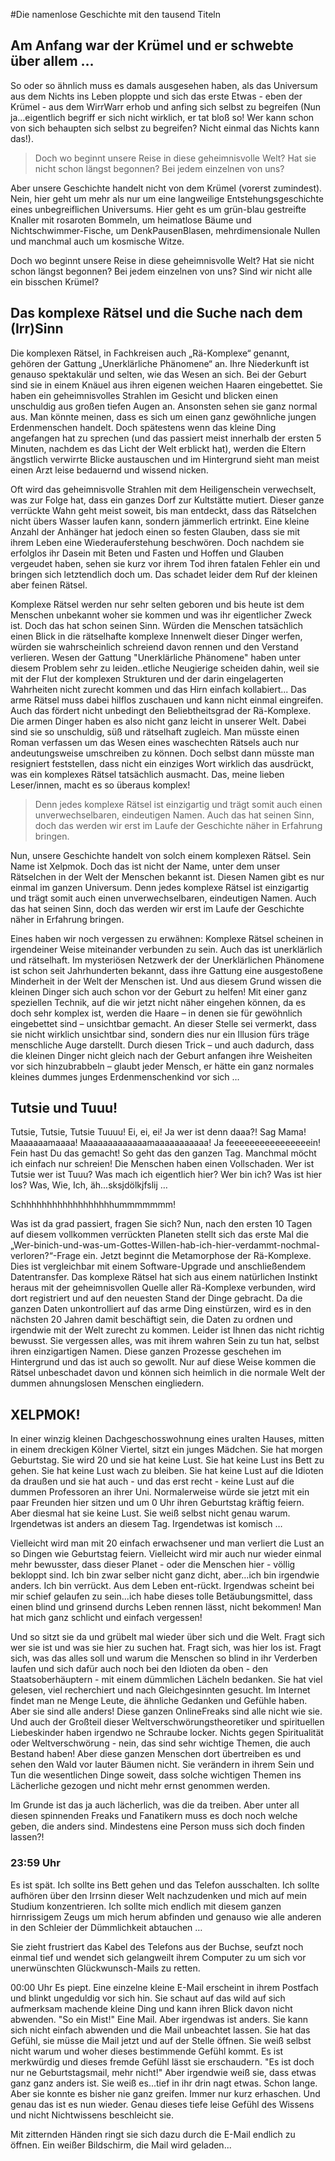 #Die namenlose Geschichte mit den tausend Titeln

## Am Anfang war der Krümel und er schwebte über allem …

So oder so ähnlich muss es damals ausgesehen haben, als das Universum aus dem Nichts ins Leben ploppte und sich das erste Etwas - eben der Krümel - aus dem WirrWarr erhob und anfing sich selbst zu begreifen (Nun ja...eigentlich begriff er sich nicht wirklich, er tat bloß so! Wer kann schon von sich behaupten sich selbst zu begreifen? Nicht einmal das Nichts kann das!).

> Doch wo beginnt unsere Reise in diese geheimnisvolle Welt? Hat sie nicht schon längst begonnen? Bei jedem einzelnen von uns?

Aber unsere Geschichte handelt nicht von dem Krümel (vorerst zumindest). Nein, hier geht um mehr als nur um eine langweilige Entstehungsgeschichte eines unbegreiflichen Universums. Hier geht es um grün-blau gestreifte Knaller mit rosaroten Bommeln, um heimatlose Bäume und Nichtschwimmer-Fische, um DenkPausenBlasen, mehrdimensionale Nullen und manchmal auch um kosmische Witze.

Doch wo beginnt unsere Reise in diese geheimnisvolle Welt? Hat sie nicht schon längst begonnen? Bei jedem einzelnen von uns? Sind wir nicht alle ein bisschen Krümel?

## Das komplexe Rätsel und die Suche nach dem (Irr)Sinn

Die komplexen Rätsel, in Fachkreisen auch „Rä-Komplexe“ genannt, gehören der Gattung „Unerklärliche Phänomene“ an. Ihre Niederkunft ist genauso spektakulär und selten, wie das Wesen an sich. Bei der Geburt sind sie in einem Knäuel aus ihren eigenen weichen Haaren eingebettet. Sie haben ein geheimnisvolles Strahlen im Gesicht und blicken einen unschuldig aus großen tiefen Augen an. Ansonsten sehen sie ganz normal aus. Man könnte meinen, dass es sich um einen ganz gewöhnliche jungen Erdenmenschen handelt. Doch spätestens wenn das kleine Ding angefangen hat zu sprechen (und das passiert meist innerhalb der ersten 5 Minuten, nachdem es das Licht der Welt erblickt hat), werden die Eltern ängstlich verwirrte Blicke austauschen und im Hintergrund sieht man meist einen Arzt leise bedauernd und wissend nicken.

Oft wird das geheimnisvolle Strahlen mit dem Heiligenschein verwechselt, was zur Folge hat, dass ein ganzes Dorf zur Kultstätte mutiert. Dieser ganze verrückte Wahn geht meist soweit, bis man entdeckt, dass das Rätselchen nicht übers Wasser laufen kann, sondern jämmerlich ertrinkt. Eine kleine Anzahl der Anhänger hat jedoch einen so festen Glauben, dass sie mit ihrem Leben eine Wiederauferstehung beschwören. Doch nachdem sie erfolglos ihr Dasein mit Beten und Fasten und Hoffen und Glauben vergeudet haben, sehen sie kurz vor ihrem Tod ihren fatalen Fehler ein und bringen sich letztendlich doch um. Das schadet leider dem Ruf der kleinen aber feinen Rätsel.

Komplexe Rätsel werden nur sehr selten geboren und bis heute ist dem Menschen unbekannt woher sie kommen und was ihr eigentlicher Zweck ist. Doch das hat schon seinen Sinn. Würden die Menschen tatsächlich einen Blick in die rätselhafte komplexe Innenwelt dieser Dinger werfen, würden sie wahrscheinlich schreiend davon rennen und den Verstand verlieren. Wesen der Gattung "Unerklärliche Phänomene" haben unter diesem Problem sehr zu leiden..etliche Neugierige scheiden dahin, weil sie mit der Flut der komplexen Strukturen und der darin eingelagerten Wahrheiten nicht zurecht kommen und das Hirn einfach kollabiert... Das arme Rätsel muss dabei hilflos zuschauen und kann nicht einmal eingreifen. Auch das fördert nicht unbedingt den Beliebtheitsgrad der Rä-Komplexe. Die armen Dinger haben es also nicht ganz leicht in unserer Welt. Dabei sind sie so unschuldig, süß und rätselhaft zugleich. Man müsste einen Roman verfassen um das Wesen eines waschechten Rätsels auch nur andeutungsweise umschreiben zu können. Doch selbst dann müsste man resigniert feststellen, dass nicht ein einziges Wort wirklich das ausdrückt, was ein komplexes Rätsel tatsächlich ausmacht. Das, meine lieben Leser/innen, macht es so überaus komplex!

> Denn jedes komplexe Rätsel ist einzigartig und trägt somit auch einen unverwechselbaren, eindeutigen Namen. Auch das hat seinen Sinn, doch das werden wir erst im Laufe der Geschichte näher in Erfahrung bringen.

Nun, unsere Geschichte handelt von solch einem komplexen Rätsel. Sein Name ist Xelpmok. Doch das ist nicht der Name, unter dem unser Rätselchen in der Welt der Menschen bekannt ist. Diesen Namen gibt es nur einmal im ganzen Universum. Denn jedes komplexe Rätsel ist einzigartig und trägt somit auch einen unverwechselbaren, eindeutigen Namen. Auch das hat seinen Sinn, doch das werden wir erst im Laufe der Geschichte näher in Erfahrung bringen.

Eines haben wir noch vergessen zu erwähnen: Komplexe Rätsel scheinen in irgendeiner Weise miteinander verbunden zu sein. Auch das ist unerklärlich und rätselhaft. Im mysteriösen Netzwerk der der Unerklärlichen Phänomene ist schon seit Jahrhunderten bekannt, dass ihre Gattung eine ausgestoßene Minderheit in der Welt der Menschen ist. Und aus diesem Grund wissen die kleinen Dinger sich auch schon vor der Geburt zu helfen! Mit einer ganz speziellen Technik, auf die wir jetzt nicht näher eingehen können, da es doch sehr komplex ist, werden die Haare – in denen sie für gewöhnlich eingebettet sind – unsichtbar gemacht. An dieser Stelle sei vermerkt, dass sie nicht wirklich unsichtbar sind, sondern dies nur ein Illusion fürs träge menschliche Auge darstellt. Durch diesen Trick – und auch dadurch, dass die kleinen Dinger nicht gleich nach der Geburt anfangen ihre Weisheiten vor sich hinzubrabbeln – glaubt jeder Mensch, er hätte ein ganz normales kleines dummes junges Erdenmenschenkind vor sich …

## Tutsie und Tuuu!

Tutsie, Tutsie, Tutsie Tuuuu! Ei, ei, ei! Ja wer ist denn daaa?! Sag Mama! Maaaaaamaaaa! Maaaaaaaaaaaamaaaaaaaaaaa! Ja feeeeeeeeeeeeeeeein! Fein hast Du das gemacht!
So geht das den ganzen Tag. Manchmal möcht ich einfach nur schreien! Die Menschen haben einen Vollschaden. Wer ist Tutsie wer ist Tuuu? Was mach ich eigentlich hier? Wer bin ich? Was ist hier los? Was, Wie, Ich, äh...sksjdölkjfslij …

Schhhhhhhhhhhhhhhhhhummmmmmm!

Was ist da grad passiert, fragen Sie sich? Nun, nach den ersten 10 Tagen auf diesem vollkommen verrückten Planeten stellt sich das erste Mal die „Wer-binich-und-was-um-Gottes-Willen-hab-ich-hier-verdammt-nochmal-verloren?“-Frage ein. Jetzt beginnt die Metamorphose der Rä-Komplexe. Dies ist vergleichbar mit einem Software-Upgrade und anschließendem Datentransfer. Das komplexe Rätsel hat sich aus einem natürlichen Instinkt heraus mit der geheimnisvollen Quelle aller Rä-Komplexe verbunden, wird dort registriert und auf den neuesten Stand der Dinge gebracht. Da die ganzen Daten unkontrolliert auf das arme Ding einstürzen, wird es in den nächsten 20 Jahren damit beschäftigt sein, die Daten zu ordnen und irgendwie mit der Welt zurecht zu kommen. Leider ist Ihnen das nicht richtig bewusst. Sie vergessen alles, was mit ihrem wahren Sein zu tun hat, selbst ihren einzigartigen Namen. Diese ganzen Prozesse geschehen im Hintergrund und das ist auch so gewollt. Nur auf diese Weise kommen die Rätsel unbeschadet davon und können sich heimlich in die normale Welt der dummen ahnungslosen Menschen eingliedern.

## XELPMOK!
In einer winzig kleinen Dachgeschosswohnung eines uralten Hauses, mitten in einem dreckigen Kölner Viertel, sitzt ein junges Mädchen. Sie hat morgen Geburtstag. Sie wird 20 und sie hat keine Lust. Sie hat keine Lust ins Bett zu gehen. Sie hat keine Lust wach zu bleiben. Sie hat keine Lust auf die Idioten da draußen und sie hat auch - und das erst recht - keine Lust auf die dummen Professoren an ihrer Uni. Normalerweise würde sie jetzt mit ein paar Freunden hier sitzen und um 0 Uhr ihren Geburtstag kräftig feiern. Aber diesmal hat sie keine Lust. Sie weiß selbst nicht genau warum. Irgendetwas ist anders an diesem Tag. Irgendetwas ist komisch … 

Vielleicht wird man mit 20 einfach erwachsener und man verliert die Lust an so Dingen wie Geburtstag feiern. Vielleicht wird mir auch nur wieder einmal mehr bewusster, dass dieser Planet - oder die Menschen hier - völlig bekloppt sind. Ich bin zwar selber nicht ganz dicht, aber…ich bin irgendwie anders. Ich bin verrückt. Aus dem Leben ent-rückt. Irgendwas scheint bei mir schief gelaufen zu sein...ich habe dieses tolle Betäubungsmittel, dass einen blind und grinsend durchs Leben rennen lässt, nicht bekommen! Man hat mich ganz schlicht und einfach vergessen!

Und so sitzt sie da und grübelt mal wieder über sich und die Welt. Fragt sich wer sie ist und was sie hier zu suchen hat. Fragt sich, was hier los ist. Fragt sich, was das alles soll und warum die Menschen so blind in ihr Verderben laufen und sich dafür auch noch bei den Idioten da oben - den Staatsoberhäuptern - mit einem dümmlichen Lächeln bedanken. Sie hat viel gelesen, viel recherchiert und nach Gleichgesinnten gesucht. Im Internet findet man ne Menge Leute, die ähnliche Gedanken und Gefühle haben. Aber sie sind alle anders! Diese ganzen OnlineFreaks sind alle nicht wie sie. Und auch der Großteil dieser Weltverschwörungstheoretiker und spirituellen Liebeskinder haben irgendwo ne Schraube locker. Nichts gegen Spiritualität oder Weltverschwörung - nein, das sind sehr wichtige Themen, die auch Bestand haben! Aber diese ganzen Menschen dort übertreiben es und sehen den Wald vor lauter Bäumen nicht. Sie verändern in ihrem Sein und Tun die wesentlichen Dinge soweit, dass solche wichtigen Themen ins Lächerliche gezogen und nicht mehr ernst genommen werden.

Im Grunde ist das ja auch lächerlich, was die da treiben. Aber unter all diesen spinnenden Freaks und Fanatikern muss es doch noch welche geben, die anders sind. Mindestens eine Person muss sich doch finden lassen?!

### 23:59 Uhr
Es ist spät. Ich sollte ins Bett gehen und das Telefon ausschalten. Ich sollte aufhören über den Irrsinn dieser Welt nachzudenken und mich auf mein Studium konzentrieren. Ich sollte mich endlich mit diesem ganzen hirnrissigem Zeugs um mich herum abfinden und genauso wie alle anderen in den Schleier der Dümmlichkeit abtauchen … 

Sie zieht frustriert das Kabel des Telefons aus der Buchse, seufzt noch einmal tief und wendet sich gelangweilt ihrem Computer zu um sich vor unerwünschten Glückwunsch-Mails zu retten.

00:00 Uhr Es piept. Eine einzelne kleine E-Mail erscheint in ihrem Postfach und blinkt ungeduldig vor sich hin. Sie schaut auf das wild auf sich aufmerksam machende kleine Ding und kann ihren Blick davon nicht abwenden. "So ein Mist!" Eine Mail. Aber irgendwas ist anders. Sie kann sich nicht einfach abwenden und die Mail unbeachtet lassen. Sie hat das Gefühl, sie müsse die Mail jetzt und auf der Stelle öffnen. Sie weiß selbst nicht warum und woher dieses bestimmende Gefühl kommt. Es ist merkwürdig und dieses fremde Gefühl lässt sie erschaudern. "Es ist doch nur ne Geburtstagsmail, mehr nicht!" Aber irgendwie weiß sie, dass etwas ganz ganz anders ist. Sie weiß es...tief in ihr drin nagt etwas. Schon lange. Aber sie konnte es bisher nie ganz greifen. Immer nur kurz erhaschen. Und genau das ist es nun wieder. Genau dieses tiefe leise Gefühl des Wissens und nicht Nichtwissens beschleicht sie.

Mit zitternden Händen ringt sie sich dazu durch die E-Mail endlich zu öffnen. Ein weißer Bildschirm, die Mail wird geladen...
